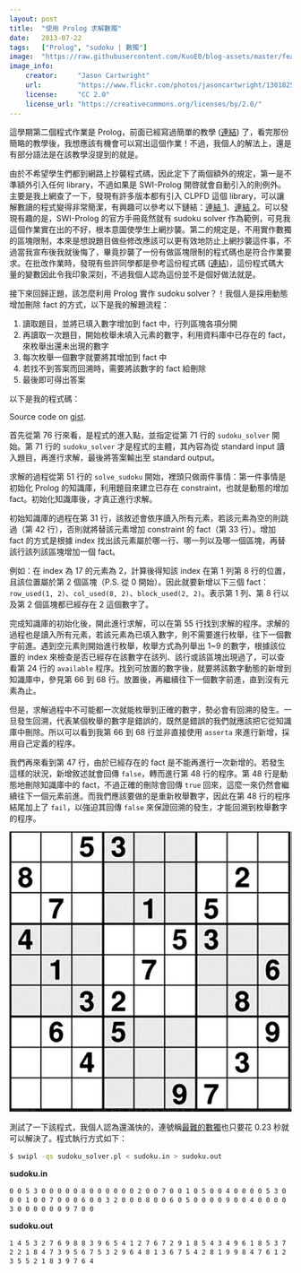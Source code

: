 ```yaml
---
layout: post
title:  "使用 Prolog 求解數獨"
date:   2013-07-22
tags:   ["Prolog", "sudoku | 數獨"]
image:  "https://raw.githubusercontent.com/KuoE0/blog-assets/master/feature-photos/2013-07-22-use-prolog-to-solve-sudoku.jpg"
image_info:
    creator:     "Jason Cartwright"
    url:         "https://www.flickr.com/photos/jasoncartwright/130182586"
    license:     "CC 2.0"
    license_url: "https://creativecommons.org/licenses/by/2.0/"
---
```


這學期第二個程式作業是 Prolog，前面已經寫過簡單的教學 ([連結](http://blog.kuoe0.tw/posts/2013/06/19/prolog-tutorial)) 了，看完那份簡略的教學後，我想應該有機會可以寫出這個作業！不過，我個人的解法上，還是有部分語法是在該教學沒提到的就是。

由於不希望學生們都到網路上抄襲程式碼，因此定下了兩個額外的規定，第一是不準額外引入任何 library，不過如果是 SWI-Prolog 開啓就會自動引入的則例外。主要是我上網查了一下，發現有許多版本都有引入 CLPFD 這個 library，可以讓解數讀的程式變得非常簡潔，有興趣可以參考以下鏈結：[連結 1](http://programmablelife.blogspot.tw/2012/07/prolog-sudoku-solver-explained.html)、[連結 2](http://www.swi-prolog.org/pldoc/doc_for?object=transpose/2)。可以發現有趣的是，SWI-Prolog 的官方手冊竟然就有 sudoku solver 作為範例，可見我這個作業實在出的不好，根本意圖使學生上網抄襲。第二的規定是，不用實作數獨的區塊限制，本來是想說題目做些修改應該可以更有效地防止上網抄襲這件事，不過當我宣布後我就後悔了，畢竟抄襲了一份有做區塊限制的程式碼也是符合作業要求。在批改作業時，發現有些許同學都是參考這份程式碼 ([連結](http://www.karthiknadig.com/2012/03/01/sudoku-in-prolog/))，這份程式碼大量的變數因此令我印象深刻，不過我個人認為這份並不是個好做法就是。

接下來回歸正題，該怎麼利用 Prolog 實作 sudoku solver？！我個人是採用動態增加刪除 fact 的方式，以下是我的解題流程：

1. 讀取題目，並將已填入數字增加到 fact 中，行列區塊各項分開
2. 再讀取一次題目，開始枚舉未填入元素的數字，利用資料庫中已存在的 fact，來枚舉出還未出現的數字
3. 每次枚舉一個數字就要將其增加到 fact 中
4. 若找不到答案而回溯時，需要將該數字的 fact 給刪除
5. 最後即可得出答案

以下是我的程式碼：

<script src="https://gist.github.com/KuoE0/6049175.js"></script>

Source code on [gist](https://gist.github.com/KuoE0/6049175).

首先從第 76 行來看，是程式的進入點，並指定從第 71 行的 `sudoku_solver` 開始。第 71 行的 `sudoku_solver` 才是程式的主體，其內容為從 standard input 讀入題目，再進行求解，最後將答案輸出至 standard output。

求解的過程從第 51 行的 `solve_sudoku` 開始，裡頭只做兩件事情：第一件事情是初始化 Prolog 的知識庫，利用題目來建立已存在 constraint，也就是動態的增加 fact。初始化知識庫後，才真正進行求解。

初始知識庫的過程在第 31 行，該敘述會依序讀入所有元素，若該元素為空的則跳過（第 42 行），否則就將替該元素增加 constraint 的 fact（第 33 行）。增加 fact 的方式是根據 index 找出該元素屬於哪一行、哪一列以及哪一個區塊，再替該行該列該區塊增加一個 fact。

例如：在 index 為 17 的元素為 2，計算後得知該 index 在第 1 列第 8 行的位置，且該位置屬於第 2 個區塊（P.S. 從 0 開始）。因此就要新增以下三個 fact：`row_used(1, 2)`、`col_used(8, 2)`、`block_used(2, 2)`。表示第 1 列、第 8 行以及第 2 個區塊都已經存在 2 這個數字了。

完成知識庫的初始化後，開此進行求解，可以在第 55 行找到求解的程序。求解的過程也是讀入所有元素，若該元素為已填入數字，則不需要進行枚舉，往下一個數字前進。遇到空元素則開始進行枚舉，枚舉方式為列舉出 1~9 的數字，根據該位置的 index 來檢查是否已經存在該數字在該列、該行或該區塊出現過了，可以查看第 24 行的 `available` 程序。找到可放置的數字後，就要將該數字動態的新增到知識庫中，參見第 66 到 68 行。放置後，再繼續往下一個數字前進，直到沒有元素為止。

但是，求解過程中不可能都一次就能枚舉到正確的數字，勢必會有回溯的發生。一旦發生回溯，代表某個枚舉的數字是錯誤的，既然是錯誤的我們就應該把它從知識庫中刪除。所以可以看到我第 66 到 68 行並非直接使用 `asserta` 來進行新增，採用自己定義的程序。

我們再來看到第 47 行，由於已經存在的 fact 是不能再進行一次新增的。若發生這樣的狀況，新增敘述就會回傳 `false`，轉而進行第 48 行的程序。第 48 行是動態地刪除知識庫中的 fact，不過正確的刪除會回傳 `true` 回來，這麼一來仍然會繼續往下一個元素前進。而我們應該要做的是重新枚舉數字，因此在第 48 行的程序結尾加上了 `fail`，以強迫其回傳 `false` 來保證回溯的發生，才能回溯到枚舉數字的程序。

![hardest sudoku](https://raw.githubusercontent.com/KuoE0/blog-assets/master/content-photos/2013-07-22-use-prolog-to-solve-sudoku-1.jpg)

測試了一下該程式，我個人認為還滿快的，連號稱[最難的數獨](http://www.telegraph.co.uk/science/science-news/9359579/Worlds-hardest-sudoku-can-you-crack-it.html)也只要花 0.23 秒就可以解決了。程式執行方式如下：

```bash
$ swipl -qs sudoku_solver.pl < sudoku.in > sudoku.out
```

**sudoku.in**

	0 0 5 3 0 0 0 0 0 8 0 0 0 0 0 0 2 0 0 7 0 0 1 0 5 0 0 4 0 0 0 0 5 3 0 0 0 1 0 0 7 0 0 0 6 0 0 3 2 0 0 0 8 0 0 6 0 5 0 0 0 0 9 0 0 4 0 0 0 0 3 0 0 0 0 0 0 9 7 0 0

**sudoku.out**

	1 4 5 3 2 7 6 9 8 8 3 9 6 5 4 1 2 7 6 7 2 9 1 8 5 4 3 4 9 6 1 8 5 3 7 2 2 1 8 4 7 3 9 5 6 7 5 3 2 9 6 4 8 1 3 6 7 5 4 2 8 1 9 9 8 4 7 6 1 2 3 5 5 2 1 8 3 9 7 6 4
